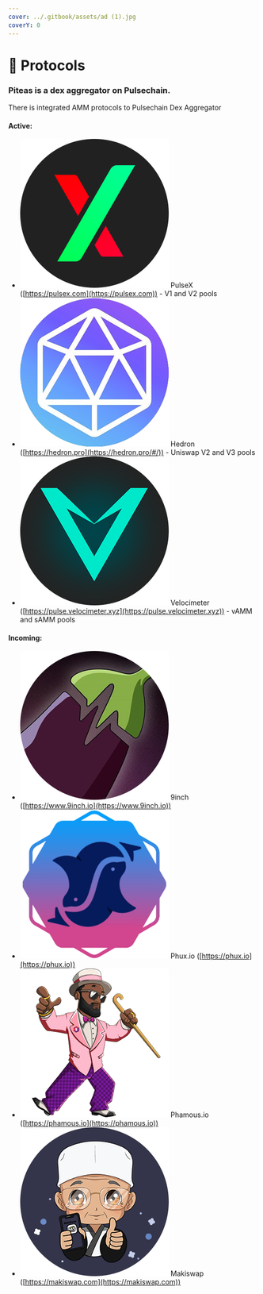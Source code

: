 ```yaml
---
cover: ../.gitbook/assets/ad (1).jpg
coverY: 0
---
```


# 🧩 Protocols

### Piteas is a dex aggregator on Pulsechain.

There is integrated AMM protocols to Pulsechain Dex Aggregator

#### Active:

* <img src="../.gitbook/assets/pulsex.png" alt="" data-size="line"> PulseX ([https://pulsex.com](https://pulsex.com)) - V1 and V2 pools
* <img src="../.gitbook/assets/hedron.png" alt="" data-size="line"> Hedron ([https://hedron.pro](https://hedron.pro/#/)) - Uniswap V2 and V3 pools
* <img src="../.gitbook/assets/velocimeter.png" alt="" data-size="line"> Velocimeter ([https://pulse.velocimeter.xyz](https://pulse.velocimeter.xyz)) - vAMM and sAMM pools

#### Incoming:

* <img src="../.gitbook/assets/9inch.png" alt="" data-size="line"> 9inch ([https://www.9inch.io](https://www.9inch.io))
* <img src="../.gitbook/assets/phux.png" alt="" data-size="line"> Phux.io ([https://phux.io](https://phux.io))
* <img src="../.gitbook/assets/phamous.png" alt="" data-size="line"> Phamous.io ([https://phamous.io](https://phamous.io))
* <img src="../.gitbook/assets/maki.png" alt="" data-size="line"> Makiswap ([https://makiswap.com](https://makiswap.com))
